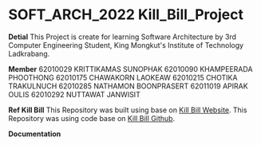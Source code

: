 # SOFT_ARCH_2022 Kill_Bill_Project 

**Detial**
This Project is create for learning Software Architecture by 3rd Computer Engineering Student, King Mongkut's Institute of Technology Ladkrabang. 

**Member**
62010029 KRITTIKAMAS  SUNOPHAK
62010090 KHAMPEERADA  PHOOTHONG
62010175 CHAWAKORN    LAOKEAW
62010215 CHOTIKA      TRAKULNUCH
62010285 NATHAMON     BOONPRASERT
62011019 APIRAK       OULIS
62010292 NUTTAWAT     JANWISIT  

**Ref Kill Bill**
This Repository was built using base on [Kill Bill Website](https://docs.killbill.io/).
This Repository was using code base on [Kill Bill Github](https://github.com/killbill/killbill).

**Documentation**
